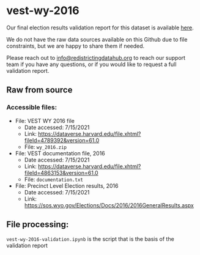 # vest-wy-2016

Our final election results validation report for this dataset is available [here](https://redistrictingdatahub.org/dataset/vest-2016-tennessee-precinct-and-election-results/).

We do not have the raw data sources available on this Github due to file constraints, but we are happy to share them if needed. 

Please reach out to info@redistrictingdatahub.org to reach our support team if you have any questions, or if you would like to request a full validation report. 

## Raw from source

### Accessible files:

- File: VEST WY 2016 file
   - Date accessed: 7/15/2021
   - Link: https://dataverse.harvard.edu/file.xhtml?fileId=4789392&version=61.0
   - File: `wy_2016.zip`
- File: VEST documentation file, 2016
   - Date accessed: 7/15/2021
   - Link: https://dataverse.harvard.edu/file.xhtml?fileId=4863153&version=61.0
   - File: `documentation.txt`
- File: Precinct Level Election results, 2016
  - Date accessed: 7/15/2021
  - Link: https://sos.wyo.gov/Elections/Docs/2016/2016GeneralResults.aspx

## File processing:

`vest-wy-2016-validation.ipynb` is the script that is the basis of the validation report
